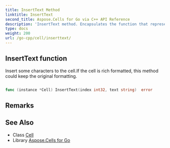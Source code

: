 ```yaml
---
title: InsertText Method 
linktitle: InsertText
second_title: Aspose.Cells for Go via C++ API Reference
description: 'InsertText method. Encapsulates the function that represents inserttext in Go.'
type: docs
weight: 200
url: /go-cpp/cell/inserttext/
---
```


## InsertText function

Insert some characters to the cell.If the cell is rich formatted, this method could keep the original formatting.

```go

func (instance *Cell) InsertText(index int32, text string)  error

```

## Remarks


## See Also

* Class [Cell](../)
* Library [Aspose.Cells for Go](../../)
